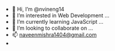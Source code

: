 - 👋 Hi, I’m @nvineng14
- 👀 I’m interested in Web Development ...
- 🌱 I’m currently learning JavaScript ...
- 💞️ I’m looking to collaborate on ...
- 📫 naveenmishra1404@gmail.com
- 

<!---
nvineng14/nvineng14 is a ✨ special ✨ repository because its `README.md` (this file) appears on your GitHub profile.
You can click the Preview link to take a look at your changes.
--->
